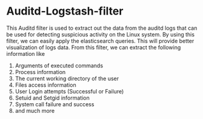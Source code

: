 # Auditd-Logstash-filter
This Auditd filter is used to extract out the data from the auditd logs that can be used for detecting suspicious activity on the Linux system. By using this filter, we can easily apply the elasticsearch queries. This will provide better visualization of logs data. From this filter, we can extract the following information like
1. Arguments of executed commands
2. Process information
3. The current working directory of the user
4. Files access information
5. User Login attempts (Successful or Failure)
6. Setuid and Setgid information
7. System call failure and success
8. and much more

